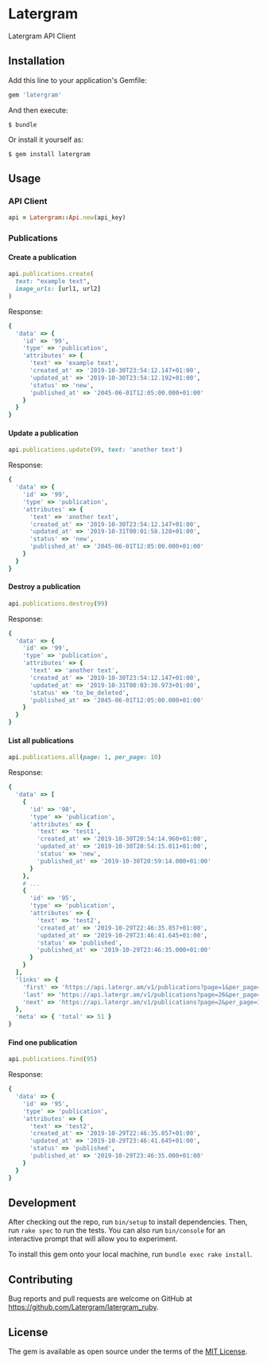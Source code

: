 # Latergram

Latergram API Client

## Installation

Add this line to your application's Gemfile:

```ruby
gem 'latergram'
```

And then execute:

    $ bundle

Or install it yourself as:

    $ gem install latergram

## Usage

### API Client

```ruby
api = Latergram::Api.new(api_key)
```

### Publications

#### Create a publication

```ruby
api.publications.create(
  text: "example text",
  image_urls: [url1, url2]
)
```

Response:

```ruby
{
  'data' => {
    'id' => '99',
    'type' => 'publication',
    'attributes' => {
      'text' => 'example text',
      'created_at' => '2019-10-30T23:54:12.147+01:00',
      'updated_at' => '2019-10-30T23:54:12.192+01:00',
      'status' => 'new',
      'published_at' => '2045-06-01T12:05:00.000+01:00'
    }
  }
}
```

#### Update a publication

```ruby
api.publications.update(99, text: 'another text')
```

Response:

```ruby
{
  'data' => {
    'id' => '99',
    'type' => 'publication',
    'attributes' => {
      'text' => 'another text',
      'created_at' => '2019-10-30T23:54:12.147+01:00',
      'updated_at' => '2019-10-31T00:01:58.128+01:00',
      'status' => 'new',
      'published_at' => '2045-06-01T12:05:00.000+01:00'
    }
  }
}
```

#### Destroy a publication

```ruby
api.publications.destroy(99)
```

Response:

```ruby
{
  'data' => {
    'id' => '99',
    'type' => 'publication',
    'attributes' => {
      'text' => 'another text',
      'created_at' => '2019-10-30T23:54:12.147+01:00',
      'updated_at' => '2019-10-31T00:03:30.973+01:00',
      'status' => 'to_be_deleted',
      'published_at' => '2045-06-01T12:05:00.000+01:00'
    }
  }
}
```

#### List all publications

```ruby
api.publications.all(page: 1, per_page: 10)
```

Response:

```ruby
{
  'data' => [
    {
      'id' => '98',
      'type' => 'publication',
      'attributes' => {
        'text' => 'test1',
        'created_at' => '2019-10-30T20:54:14.960+01:00',
        'updated_at' => '2019-10-30T20:54:15.011+01:00',
        'status' => 'new',
        'published_at' => '2019-10-30T20:59:14.000+01:00'
      }
    },
    # ...
    {
      'id' => '95',
      'type' => 'publication',
      'attributes' => {
        'text' => 'test2',
        'created_at' => '2019-10-29T22:46:35.857+01:00',
        'updated_at' => '2019-10-29T23:46:41.645+01:00',
        'status' => 'published',
        'published_at' => '2019-10-29T23:46:35.000+01:00'
      }
    }
  ],
  'links' => {
    'first' => 'https://api.latergr.am/v1/publications?page=1&per_page=10',
    'last' => 'https://api.latergr.am/v1/publications?page=26&per_page=10',
    'next' => 'https://api.latergr.am/v1/publications?page=2&per_page=10'
  },
  'meta' => { 'total' => 51 }
}
```

#### Find one publication

```ruby
api.publications.find(95)
```

Response:

```ruby
{
  'data' => {
    'id' => '95',
    'type' => 'publication',
    'attributes' => {
      'text' => 'test2',
      'created_at' => '2019-10-29T22:46:35.857+01:00',
      'updated_at' => '2019-10-29T23:46:41.645+01:00',
      'status' => 'published',
      'published_at' => '2019-10-29T23:46:35.000+01:00'
    }
  }
}
```

## Development

After checking out the repo, run `bin/setup` to install dependencies. Then, run `rake spec` to run the tests. You can also run `bin/console` for an interactive prompt that will allow you to experiment.

To install this gem onto your local machine, run `bundle exec rake install`.

## Contributing

Bug reports and pull requests are welcome on GitHub at https://github.com/Latergram/latergram_ruby.

## License

The gem is available as open source under the terms of the [MIT License](https://opensource.org/licenses/MIT).
